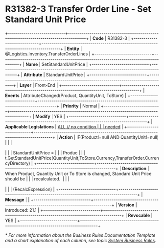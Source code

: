 ﻿---
erp.type: front-end-business-rule
erp.entity: Logistics.Inventory.TransferOrderLines
---

# R31382-3 Transfer Order Line - Set Standard Unit Price
+-----------------------------+---------------------------------------------------------------------------------------+
| **Code**                    | R31382-3                                                                              |
+-----------------------------+---------------------------------------------------------------------------------------+
| **Entity**                  | @Logistics.Inventory.TransferOrderLines                                               |
+-----------------------------+---------------------------------------------------------------------------------------+
| **Name**                    | SetStandardUnitPrice                                                                  |
+-----------------------------+---------------------------------------------------------------------------------------+
| **Attribute**               | StandardUnitPrice                                                                     |
+-----------------------------+---------------------------------------------------------------------------------------+
| **Layer**                   | Front-End                                                                             |
+-----------------------------+---------------------------------------------------------------------------------------+
| **Events**                  | AttributeChanged(Product, QuantityUnit, ToStore)                                      |
+-----------------------------+---------------------------------------------------------------------------------------+
| **Priority**                | Normal                                                                                |
+-----------------------------+---------------------------------------------------------------------------------------+
| **Modify**                  | YES                                                                                   |
+-----------------------------+---------------------------------------------------------------------------------------+
| **Applicable Legislations** | [ALL // no condition                                                                  |
|                             | needed](xref:applicable-legislations)                                                 |
+-----------------------------+---------------------------------------------------------------------------------------+
| **Action**                  | IF(Product!=null AND QuantityUnit!=null)                                              |
|                             | <br/><br/>                                                                            |
|                             | StandardUnitPrice =                                                                   |
|                             | Produc                                                                                |
|                             | t.GetStandardUnitPrice(QuantityUnit,ToStore.Currency,TransferOrder.CurrencyDirectory) |
+-----------------------------+---------------------------------------------------------------------------------------+
| **Description**             | When Product, Quantity Unit or To Store is changed, Standard Unit Price should be     |
|                             | recalculated.                                                                         |
|                             | <br/><br/>                                                                            |
|                             | (RecalcExpression)                                                                    |
+-----------------------------+---------------------------------------------------------------------------------------+
| **Message**                 |                                                                                       |
+-----------------------------+---------------------------------------------------------------------------------------+
| **Version**                 | Introduced: 21.1                                                                      |
+-----------------------------+---------------------------------------------------------------------------------------+
| **Revocable**               | YES                                                                                   |
+-----------------------------+---------------------------------------------------------------------------------------+

*\* For more information about the Business Rules Documentation Template and a short explanation of each column, see
topic [System Business Rules](../templates/template-description-system-business-rules.md).*
